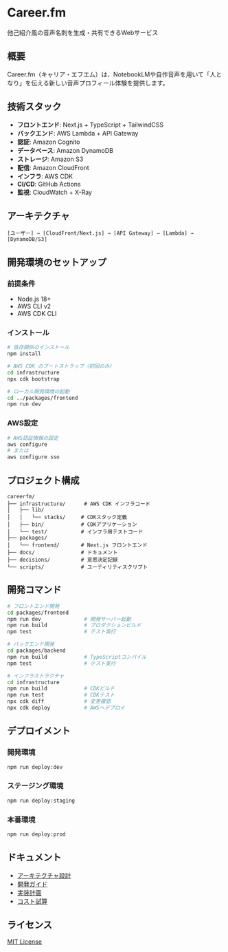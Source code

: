 # Career.fm

他己紹介風の音声名刺を生成・共有できるWebサービス

## 概要

Career.fm（キャリア・エフエム）は、NotebookLMや自作音声を用いて「人となり」を伝える新しい音声プロフィール体験を提供します。

## 技術スタック

- **フロントエンド**: Next.js + TypeScript + TailwindCSS
- **バックエンド**: AWS Lambda + API Gateway
- **認証**: Amazon Cognito
- **データベース**: Amazon DynamoDB
- **ストレージ**: Amazon S3
- **配信**: Amazon CloudFront
- **インフラ**: AWS CDK
- **CI/CD**: GitHub Actions
- **監視**: CloudWatch + X-Ray

## アーキテクチャ

```
[ユーザー] → [CloudFront/Next.js] → [API Gateway] → [Lambda] → [DynamoDB/S3]
```

## 開発環境のセットアップ

### 前提条件

- Node.js 18+
- AWS CLI v2
- AWS CDK CLI

### インストール

```bash
# 依存関係のインストール
npm install

# AWS CDK のブートストラップ（初回のみ）
cd infrastructure
npx cdk bootstrap

# ローカル開発環境の起動
cd ../packages/frontend
npm run dev
```

### AWS設定

```bash
# AWS認証情報の設定
aws configure
# または
aws configure sso
```

## プロジェクト構成

```
careerfm/
├── infrastructure/      # AWS CDK インフラコード
│   ├── lib/
│   │   └── stacks/     # CDKスタック定義
│   ├── bin/            # CDKアプリケーション
│   └── test/           # インフラ用テストコード
├── packages/
│   └── frontend/       # Next.js フロントエンド
├── docs/               # ドキュメント
├── decisions/          # 意思決定記録
└── scripts/            # ユーティリティスクリプト
```

## 開発コマンド

```bash
# フロントエンド開発
cd packages/frontend
npm run dev              # 開発サーバー起動
npm run build            # プロダクションビルド
npm test                 # テスト実行

# バックエンド開発
cd packages/backend
npm run build            # TypeScriptコンパイル
npm test                 # テスト実行

# インフラストラクチャ
cd infrastructure
npm run build            # CDKビルド
npm run test             # CDKテスト
npx cdk diff             # 変更確認
npx cdk deploy           # AWSへデプロイ
```

## デプロイメント

### 開発環境

```bash
npm run deploy:dev
```

### ステージング環境

```bash
npm run deploy:staging
```

### 本番環境

```bash
npm run deploy:prod
```

## ドキュメント

- [アーキテクチャ設計](docs/ARCHITECTURE.md)
- [開発ガイド](CONTRIBUTING.md)
- [実装計画](docs/implementation-plan.md)
- [コスト試算](docs/cost-estimation-aws.md)

## ライセンス

[MIT License](LICENSE)
